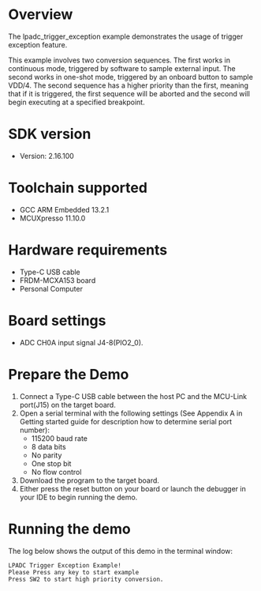 Overview
========
The lpadc_trigger_exception example demonstrates the usage of trigger exception feature.

This example involves two conversion sequences. The first works in continuous mode, triggered by software to sample
external input. The second works in one-shot mode, triggered by an onboard button to sample VDD/4. The second sequence
has a higher priority than the first, meaning that if it is triggered, the first sequence will be aborted and the
second will begin executing at a specified breakpoint.

SDK version
===========
- Version: 2.16.100

Toolchain supported
===================
- GCC ARM Embedded  13.2.1
- MCUXpresso  11.10.0

Hardware requirements
=====================
- Type-C USB cable
- FRDM-MCXA153 board
- Personal Computer

Board settings
==============
- ADC CH0A input signal J4-8(PIO2_0).

Prepare the Demo
================
1.  Connect a Type-C USB cable between the host PC and the MCU-Link port(J15) on the target board.
2.  Open a serial terminal with the following settings (See Appendix A in Getting started guide for description how to determine serial port number):
    - 115200 baud rate
    - 8 data bits
    - No parity
    - One stop bit
    - No flow control
3.  Download the program to the target board.
4.  Either press the reset button on your board or launch the debugger in your IDE to begin running the demo.

Running the demo
================
The log below shows the output of this demo in the terminal window:
~~~~~~~~~~~~~~~~~~~~~~~~~~~~~~~~~~~
LPADC Trigger Exception Example!
Please Press any key to start example
Press SW2 to start high priority conversion.

~~~~~~~~~~~~~~~~~~~~~~~~~~~~~~~~~~~
